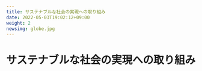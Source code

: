 ```yaml
---
title: サステナブルな社会の実現への取り組み
date: 2022-05-03T19:02:12+09:00
weight: 2
newsimg: globe.jpg
---
```


# サステナブルな社会の実現への取り組み
